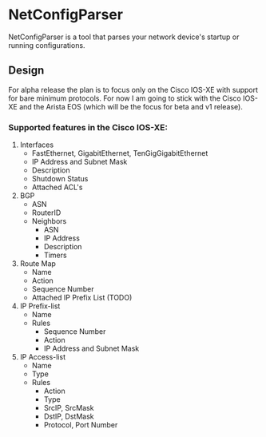 # NetConfigParser

NetConfigParser is a tool that parses your network device's startup or running configurations.

## Design

For alpha release the plan is to focus only on the Cisco IOS-XE with support for bare minimum protocols. For now I am going to stick with the Cisco IOS-XE and the Arista EOS (which will be the focus for beta and v1 release).

### Supported features in the Cisco IOS-XE:

1. Interfaces
    - FastEthernet, GigabitEthernet, TenGigGigabitEthernet
    - IP Address and Subnet Mask
    - Description
    - Shutdown Status
    - Attached ACL's
2. BGP
    - ASN
    - RouterID
    - Neighbors
        - ASN
        - IP Address
        - Description
        - Timers
3. Route Map
    - Name
    - Action
    - Sequence Number
    - Attached IP Prefix List (TODO)
4. IP Prefix-list
    - Name
    - Rules
        - Sequence Number
        - Action
        - IP Address and Subnet Mask
5. IP Access-list
    - Name
    - Type
    - Rules
        - Action
        - Type
        - SrcIP, SrcMask
        - DstIP, DstMask
        - Protocol, Port Number




